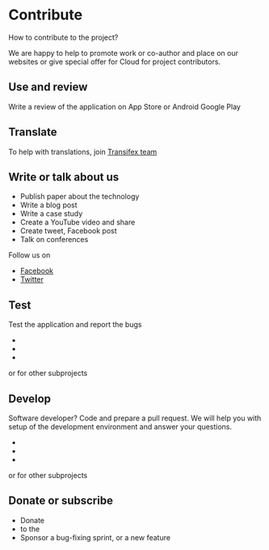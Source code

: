 # Contribute

How to contribute to the project? 

We are happy to help to promote work or co-author and place on our websites or give special offer for <MainPlatformNameLink /> Cloud for project contributors.

<CommunityJoin />

## Use and review

Write a review of the application on App Store or Android Google Play

<AppDownload />

## Translate

To help with translations, join [<MainPlatformName /> Transifex team](https://www.transifex.com/lutra-consulting/mergin-maps-mobile/)

## Write or talk about us 
 
 - Publish paper about the technology
 - Write a blog post 
 - Write a case study 
 - Create a YouTube video and share
 - Create tweet, Facebook post 
 - Talk on conferences

 Follow us on 

 - [Facebook](https://www.facebook.com/lutraconsulting)
 - [Twitter](https://twitter.com/lutraconsulting)

## Test

Test the application and report the bugs

 - <GitHubRepo id="MerginMaps/mobile/issues" desc="Mergin Maps mobile app" />
 - <GitHubRepo id="MerginMaps/server/issues" desc="Mergin Maps server" />
 - <GitHubRepo id="MerginMaps/qgis-plugin/issues" desc="Mergin Maps QGIS Plugin" />
 
or for other subprojects

## Develop

Software developer? Code and prepare a pull request. We will help you with setup of the development environment and answer your questions.
 
 - <GitHubRepo id="MerginMaps/mobile/issues" desc="Mergin Maps mobile app" />
 - <GitHubRepo id="MerginMaps/server/issues" desc="Mergin Maps server" />
 - <GitHubRepo id="MerginMaps/qgis-plugin/issues" desc="Mergin Maps QGIS Plugin" />
 
or for other subprojects

## Donate or subscribe

 - Donate
 - <AppDomainNameLink  desc="Subscribe" /> to the <MainPlatformName />
 - Sponsor a bug-fixing sprint, or a new feature

